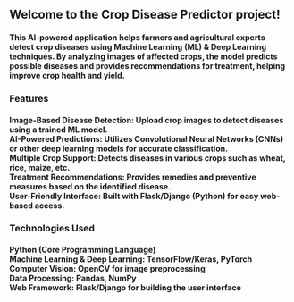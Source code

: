 <h2>Welcome to the Crop Disease Predictor project!</h2>

<h4>
  This AI-powered application helps farmers and agricultural experts detect crop diseases using Machine Learning (ML) & Deep Learning techniques. 
  By analyzing images of affected crops, the model predicts possible diseases and provides recommendations for treatment, helping improve crop health and yield.
</h4>


<h3>Features</h3>
<h4>
  Image-Based Disease Detection: Upload crop images to detect diseases using a trained ML model.<br>
  AI-Powered Predictions: Utilizes Convolutional Neural Networks (CNNs) or other deep learning models for accurate classification.<br>
  Multiple Crop Support: Detects diseases in various crops such as wheat, rice, maize, etc.<br>
  Treatment Recommendations: Provides remedies and preventive measures based on the identified disease.<br>
  User-Friendly Interface: Built with Flask/Django (Python) for easy web-based access.<br>
</h4>

<h3>Technologies Used</h3>
<h4>
  Python (Core Programming Language)<br>
  Machine Learning & Deep Learning: TensorFlow/Keras, PyTorch<br>
  Computer Vision: OpenCV for image preprocessing<br>
  Data Processing: Pandas, NumPy<br>
  Web Framework: Flask/Django for building the user interface<br>
</h4>

